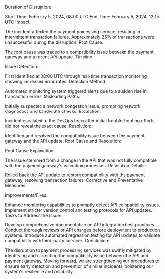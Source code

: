 Duration of Disruption:

Start Time: February 5, 2024, 08:00 UTC
End Time: February 5, 2024, 12:15 UTC
Impact:

The incident affected the payment processing service, resulting in intermittent transaction failures.
Approximately 25% of transactions were unsuccessful during the disruption.
Root Cause:

The root cause was traced to a compatibility issue between the payment gateway and a recent API update.
Timeline:

Issue Detection:

First identified at 08:00 UTC through real-time transaction monitoring showing increased error rates.
Detection Method:

Automated monitoring system triggered alerts due to a sudden rise in transaction errors.
Misleading Paths:

Initially suspected a network congestion issue, prompting network diagnostics and bandwidth checks.
Escalation:

Incident escalated to the DevOps team after initial troubleshooting efforts did not reveal the exact cause.
Resolution:

Identified and resolved the compatibility issue between the payment gateway and the API update.
Root Cause and Resolution:

Root Cause Explanation:

The issue stemmed from a change in the API that was not fully compatible with the payment gateway's validation processes.
Resolution Details:

Rolled back the API update to restore compatibility with the payment gateway, resolving transaction failures.
Corrective and Preventative Measures:

Improvements/Fixes:

Enhance monitoring capabilities to promptly detect API compatibility issues.
Implement stricter version control and testing protocols for API updates.
Tasks to Address the Issue:

Develop comprehensive documentation on API integration best practices.
Conduct thorough reviews of API changes before deployment to production systems.
Introduce automated regression testing for API updates to validate compatibility with third-party services.
Conclusion:

The disruption to payment processing services was swiftly mitigated by identifying and correcting the compatibility issue between the API and payment gateway. Moving forward, we are strengthening our procedures to ensure early detection and prevention of similar incidents, bolstering our system's resilience and reliability.
